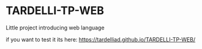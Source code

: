 # TARDELLI-TP-WEB
Little project introducing web language 

if you want to test it its here: https://tardelliad.github.io/TARDELLI-TP-WEB/
